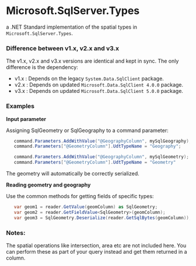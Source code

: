 # Microsoft.SqlServer.Types
a .NET Standard implementation of the spatial types in `Microsoft.SqlServer.Types`.

### Difference between v1.x, v2.x and v3.x
The v1.x, v2.x and v3.x versions are identical and kept in sync. The only difference is the dependency:
 - v1.x : Depends on the legacy `System.Data.SqlClient` package.
 - v2.x : Depends on updated `Microsoft.Data.SqlClient 4.0.0` package.
 - v3.x : Depends on updated `Microsoft.Data.SqlClient 5.0.0` package.

### Examples


**Input parameter**

Assigning SqlGeometry or SqlGeography to a command parameter:

```cs
   command.Parameters.AddWithValue("@GeographyColumn", mySqlGeography);
   command.Parameters["@GeometryColumn"].UdtTypeName = "Geography";

   command.Parameters.AddWithValue("@GeographyColumn", mySqlGeometry);
   command.Parameters["@GeometryColumn"].UdtTypeName = "Geometry" 
```
The geometry will automatically be correctly serialized.

**Reading geometry and geography**

Use the common methods for getting fields of specific types:

```cs
   var geom1 = reader.GetValue(geomColumn) as SqlGeometry;
   var geom2 = reader.GetFieldValue<SqlGeometry>(geomColumn);
   var geom3 = SqlGeometry.Deserialize(reader.GetSqlBytes(geomColumn)); //Avoids any potential assembly-redirect issue. See https://docs.microsoft.com/en-us/previous-versions/sql/2014/sql-server/install/warning-about-client-side-usage-of-geometry-geography-and-hierarchyid?view=sql-server-2014#corrective-action
```

### Notes:

The spatial operations like intersection, area etc are not included here. You can perform these as part of your query instead and get them returned in a column.
